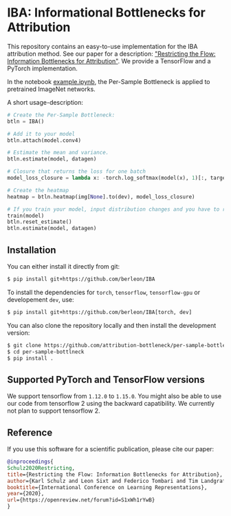 # IBA: Informational Bottlenecks for Attribution

This repository contains an easy-to-use implementation for the IBA attribution method.
See our paper for a description: ["Restricting the Flow: Information Bottlenecks for Attribution"](https://openreview.net/forum?id=S1xWh1rYwB). We provide a TensorFlow and a PyTorch implementation.

In the notebook [example.ipynb](example.ipynb), the Per-Sample Bottleneck is
applied to pretrained ImageNet networks.

A short usage-description:

```python
# Create the Per-Sample Bottleneck:
btln = IBA()

# Add it to your model
btln.attach(model.conv4)

# Estimate the mean and variance.
btln.estimate(model, datagen)

# Closure that returns the loss for one batch
model_loss_closure = lambda x: -torch.log_softmax(model(x), 1)[:, target].mean()

# Create the heatmap
heatmap = btln.heatmap(img[None].to(dev), model_loss_closure)

# If you train your model, input distribution changes and you have to re-estimate the mean and std.
train(model)
btln.reset_estimate()
btln.estimate(model, datagen)
```

## Installation

You can either install it directly from git:
```bash
$ pip install git+https://github.com/berleon/IBA
```
To install the dependencies for `torch`, `tensorflow`, `tensorflow-gpu` or developement `dev`,
use:
```bash
$ pip install git+https://github.com/berleon/IBA[torch, dev]
```

You can also clone the repository locally and then install the development
version:
```bash
$ git clone https://github.com/attribution-bottleneck/per-sample-bottleneck
$ cd per-sample-bottlneck
$ pip install .
```

## Supported PyTorch and TensorFlow versions

We support tensorflow from `1.12.0` to `1.15.0`.
You might also be able to use our code from tensorflow 2 using the backward capatibility.
We currently not plan to support tensorflow 2.

## Reference

If you use this software for a scientific publication, please cite our paper:

```bibtex
@inproceedings{
Schulz2020Restricting,
title={Restricting the Flow: Information Bottlenecks for Attribution},
author={Karl Schulz and Leon Sixt and Federico Tombari and Tim Landgraf},
booktitle={International Conference on Learning Representations},
year={2020},
url={https://openreview.net/forum?id=S1xWh1rYwB}
}
```
